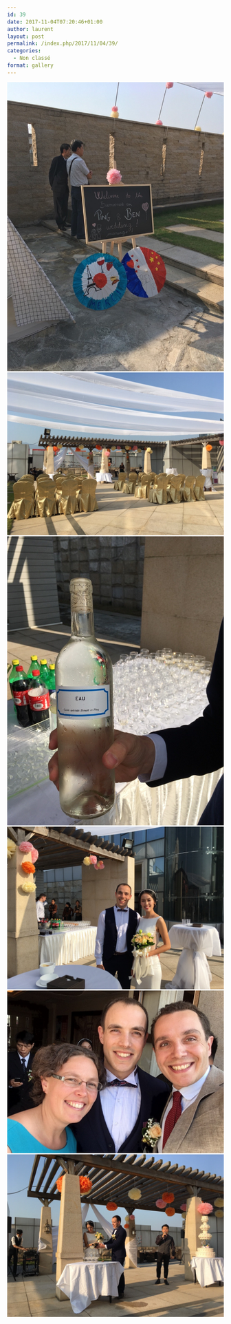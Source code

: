 ```yaml
---
id: 39
date: 2017-11-04T07:20:46+01:00
author: laurent
layout: post
permalink: /index.php/2017/11/04/39/
categories:
  - Non classé
format: gallery
---
```

<img src="/images/2017/11/tumblr_oyvtqsE0Gk1uuvt0bo1_1280.jpg" />
<img src="/images/2017/11/tumblr_oyvtqsE0Gk1uuvt0bo2_1280.jpg" />
<img src="/images/2017/11/tumblr_oyvtqsE0Gk1uuvt0bo3_1280.jpg" />
<img src="/images/2017/11/tumblr_oyvtqsE0Gk1uuvt0bo4_1280.jpg" />
<img src="/images/2017/11/tumblr_oyvtqsE0Gk1uuvt0bo5_1280.jpg" />
<img src="/images/2017/11/tumblr_oyvtqsE0Gk1uuvt0bo6_1280.jpg" />